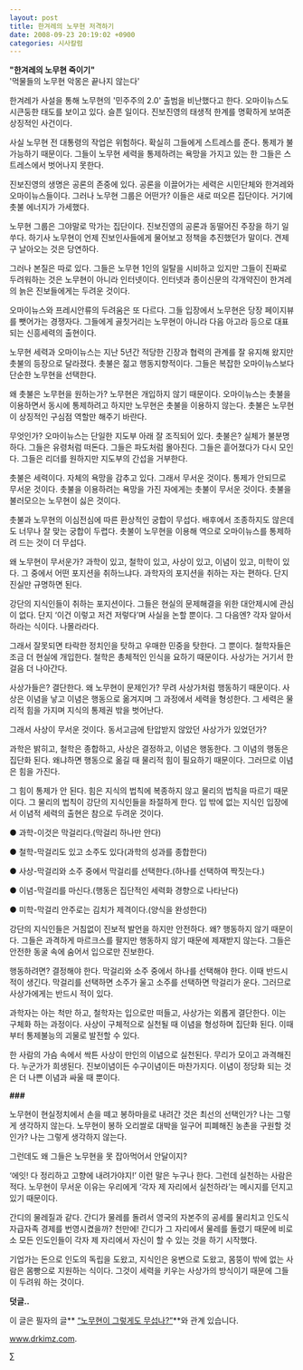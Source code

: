 ```yaml
---
layout: post
title: 한겨레의 노무현 저격하기
date: 2008-09-23 20:19:02 +0900
categories: 시사칼럼
---
```

**"한겨레의 노무현 죽이기"**  
'먹물들의 노무현 악몽은 끝나지 않는다'

한겨레가 사설을 통해 노무현의 '민주주의 2.0' 출범을 비난했다고 한다. 오마이뉴스도 시큰둥한 태도를 보이고 있다. 슬픈 일이다. 진보진영의 태생적 한계를 명확하게 보여준 상징적인 사건이다. 

사실 노무현 전 대통령의 작업은 위험하다. 확실히 그들에게 스트레스를 준다. 통제가 불가능하기 때문이다. 그들이 노무현 세력을 통제하려는 욕망을 가지고 있는 한 그들은 스트레스에서 벗어나지 못한다. 

진보진영의 생명은 공론의 존중에 있다. 공론을 이끌어가는 세력은 시민단체와 한겨레와 오마이뉴스들이다. 그러나 노무현 그룹은 어떤가? 이들은 새로 떠오른 집단이다. 거기에 촛불 에너지가 가세했다. 

노무현 그룹은 그야말로 막가는 집단이다. 진보진영의 공론과 동떨어진 주장을 하기 일쑤다. 하기사 노무현이 언제 진보인사들에게 물어보고 정책을 추진했던가 말이다. 견제구 날아오는 것은 당연하다. 

그러나 본질은 따로 있다. 그들은 노무현 1인의 일탈을 시비하고 있지만 그들이 진짜로 두려워하는 것은 노무현이 아니라 인터넷이다. 인터넷과 종이신문의 각개약진이 한겨레의 늙은 진보들에게는 두려운 것이다. 

오마이뉴스와 프레시안류의 두려움은 또 다르다. 그들 입장에서 노무현은 당장 페이지뷰를 뺏어가는 경쟁자다. 그들에게 골칫거리는 노무현이 아니라 다음 아고라 등으로 대표되는 신흥세력의 출현이다. 

노무현 세력과 오마이뉴스는 지난 5년간 적당한 긴장과 협력의 관계를 잘 유지해 왔지만 촛불의 등장으로 달라졌다. 촛불은 젊고 행동지향적이다. 그들은 복잡한 오마이뉴스보다 단순한 노무현을 선택한다. 

왜 촛불은 노무현을 원하는가? 노무현은 개입하지 않기 때문이다. 오마이뉴스는 촛불을 이용하면서 동시에 통제하려고 하지만 노무현은 촛불을 이용하지 않는다. 촛불은 노무현이 상징적인 구심점 역할만 해주기 바란다. 

무엇인가? 오마이뉴스는 단일한 지도부 아래 잘 조직되어 있다. 촛불은? 실체가 불분명하다. 그들은 유령처럼 떠돈다. 그들은 파도처럼 몰아친다. 그들은 흩어졌다가 다시 모인다. 그들은 리더를 원하지만 지도부의 간섭을 거부한다.

촛불은 세력이다. 자체의 욕망을 감추고 있다. 그래서 무서운 것이다. 통제가 안되므로 무서운 것이다. 촛불을 이용하려는 욕망을 가진 자에게는 촛불이 무서운 것이다. 촛불을 불러모으는 노무현이 싫은 것이다.

촛불과 노무현의 이심전심에 따른 환상적인 궁합이 무섭다. 배후에서 조종하지도 않은데도 너무나 잘 맞는 궁합이 두렵다. 촛불이 노무현을 이용해 역으로 오마이뉴스를 통제하려 드는 것이 더 무섭다.

왜 노무현이 무서운가? 과학이 있고, 철학이 있고, 사상이 있고, 이념이 있고, 미학이 있다. 그 중에서 어떤 포지션을 취하느냐다. 과학자의 포지션을 취하는 자는 편하다. 단지 진실만 규명하면 된다. 

강단의 지식인들이 취하는 포지션이다. 그들은 현실의 문제해결을 위한 대안제시에 관심이 없다. 단지 ‘이건 이렇고 저건 저렇다’며 사실을 논할 뿐이다. 그 다음엔? 각자 알아서 하라는 식이다. 나몰라라다. 

그래서 잘못되면 타락한 정치인을 탓하고 우매한 민중을 탓한다. 그 뿐이다. 철학자들은 조금 더 현실에 개입한다. 철학은 총체적인 인식을 요하기 때문이다. 사상가는 거기서 한 걸음 더 나아간다.

사상가들은? 결단한다. 왜 노무현이 문제인가? 무려 사상가처럼 행동하기 때문이다. 사상은 이념을 낳고 이념은 행동으로 옮겨지며 그 과정에서 세력을 형성한다. 그 세력은 물리적 힘을 가지며 지식의 통제권 밖을 벗어난다. 

그래서 사상이 무서운 것이다. 동서고금에 탄압받지 않았던 사상가가 있었던가? 

과학은 밝히고, 철학은 종합하고, 사상은 결정하고, 이념은 행동한다. 그 이념의 행동은 집단화 된다. 왜냐하면 행동으로 옮길 때 물리적 힘이 필요하기 때문이다. 그러므로 이념은 힘을 가진다. 

그 힘이 통제가 안 된다. 힘은 지식의 법칙에 복종하지 않고 물리의 법칙을 따르기 때문이다. 그 물리의 법칙이 강단의 지식인들을 좌절하게 한다. 입 밖에 없는 지식인 입장에서 이념적 세력의 출현은 참으로 두려운 것이다. 

● 과학-이것은 막걸리다.(막걸리 하나만 안다)
              
● 철학-막걸리도 있고 소주도 있다(과학의 성과를 종합한다)
              
● 사상-막걸리와 소주 중에서 막걸리를 선택한다.(하나를 선택하여 짝짓는다.)
              
● 이념-막걸리를 마신다.(행동은 집단적인 세력화 경향으로 나타난다)
              
● 미학-막걸리 안주로는 김치가 제격이다.(양식을 완성한다)

강단의 지식인들은 거침없이 진보적 발언을 하지만 안전하다. 왜? 행동하지 않기 때문이다. 그들은 과격하게 마르크스를 팔지만 행동하지 않기 때문에 제재받지 않는다. 그들은 안전한 동굴 속에 숨어서 입으로만 진보한다.

행동하려면? 결정해야 한다. 막걸리와 소주 중에서 하나를 선택해야 한다. 이때 반드시 적이 생긴다. 막걸리를 선택하면 소주가 울고 소주를 선택하면 막걸리가 운다. 그러므로 사상가에게는 반드시 적이 있다. 

과학자는 아는 척만 하고, 철학자는 입으로만 떠들고, 사상가는 외롭게 결단한다. 이는 구체화 하는 과정이다. 사상이 구체적으로 실천될 때 이념을 형성하며 집단화 된다. 이때부터 통제불능의 괴물로 발전할 수 있다.

한 사람의 가슴 속에서 싹튼 사상이 만인의 이념으로 실천된다. 무리가 모이고 과격해진다. 누군가가 희생된다. 진보이념이든 수구이념이든 마찬가지다. 이념이 정당화 되는 것은 더 나쁜 이념과 싸울 때 뿐이다. 

**###**

노무현이 현실정치에서 손을 떼고 봉하마을로 내려간 것은 최선의 선택인가? 나는 그렇게 생각하지 않는다. 노무현이 봉하 오리쌀로 대박을 일구어 피폐해진 농촌을 구원할 것인가? 나는 그렇게 생각하지 않는다. 

그런데도 왜 그들은 노무현을 못 잡아먹어서 안달이지?

‘에잇! 다 정리하고 고향에 내려가야지!’ 이런 말은 누구나 한다. 그런데 실천하는 사람은 적다. 노무현이 무서운 이유는 우리에게 ‘각자 제 자리에서 실천하라’는 메시지를 던지고 있기 때문이다.

간디의 물레질과 같다. 간디가 물레를 돌려서 영국의 자본주의 공세를 물리치고 인도식 자급자족 경제를 번영시켰을까? 천만에! 간디가 그 자리에서 물레를 돌렸기 때문에 비로소 모든 인도인들이 각자 제 자리에서 자신이 할 수 있는 것을 하기 시작했다. 

기업가는 돈으로 인도의 독립을 도왔고, 지식인은 웅변으로 도왔고, 몸뚱이 밖에 없는 사람은 몸빵으로 지원하는 식이다. 그것이 세력을 키우는 사상가의 방식이기 때문에 그들이 두려워 하는 것이다. 

**덧글..**

이 글은 필자의 글** [“노무현이 그렇게도 무섭나?”](http://www.drkimz.com/bbs/view.php?id=notice&page=4&sn1=&divpage=1&sn=off&ss=on&sc=on&select_arrange=headnum&desc=asc&no=60)**와 관계 있습니다.



www.drkimz.com.

∑
